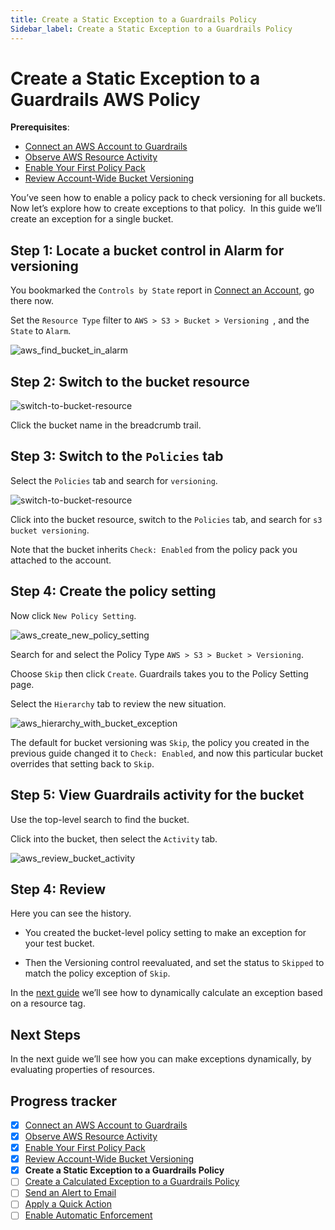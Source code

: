 ```yaml
---
title: Create a Static Exception to a Guardrails Policy
Sidebar_label: Create a Static Exception to a Guardrails Policy
---
```



# Create a Static Exception to a Guardrails AWS Policy

**Prerequisites**:   
  
- [Connect an AWS Account to Guardrails](/guardrails/docs/getting-started/getting-started-aws/connect-an-account/)
- [Observe AWS Resource Activity](/guardrails/docs/getting-started/getting-started-aws/observe-aws-activity/)
- [Enable Your First Policy Pack](/guardrails/docs/getting-started/getting-started-aws/enable-policy-pack/)
- [Review Account-Wide Bucket Versioning](/guardrails/docs/getting-started/getting-started-aws/review-account-wide/)


You’ve seen how to enable a policy pack to check versioning for all buckets. Now let’s explore how to create exceptions to that policy.  In this guide we’ll create an exception for a single bucket.

## Step 1: Locate a bucket control in Alarm for versioning

You bookmarked the `Controls by State` report in [Connect an Account](/guardrails/docs/getting-started/getting-started-aws/observe-aws-activity), go there now.

Set the `Resource Type` filter to `AWS > S3 > Bucket > Versioning `, and the `State` to `Alarm`.
<p><img alt="aws_find_bucket_in_alarm" src="/images/docs/guardrails/getting-started/getting-started-aws/create-static-exception/aws-find-bucket-in-alarm.png"/></p>

## Step 2: Switch to the bucket resource
<p><img alt="switch-to-bucket-resource" src="/images/docs/guardrails/getting-started/getting-started-aws/create-static-exception/switch-to-bucket-resource.png"/></p>  
  
Click the bucket name in the breadcrumb trail.  


## Step 3: Switch to the `Policies` tab

Select the `Policies` tab and search for `versioning`.  
<p><img alt="switch-to-bucket-resource" src="/images/docs/guardrails/getting-started/getting-started-aws/create-static-exception/switch-to-bucket-resource.png"/></p>

Click into the bucket resource, switch to the `Policies` tab, and search for `s3 bucket versioning`.

Note that the bucket inherits `Check: Enabled` from the policy pack you attached to the account.  


## Step 4: Create the policy setting

Now click `New Policy Setting`.
<p><img alt="aws_create_new_policy_setting" src="/images/docs/guardrails/getting-started/getting-started-aws/create-static-exception/aws-create-new-policy-setting.png"/></p>

Search for and select the Policy Type `AWS > S3 > Bucket > Versioning`.

  
Choose `Skip` then click `Create`. Guardrails takes you to the Policy Setting page.

Select the `Hierarchy` tab to review the new situation.
<p><img alt="aws_hierarchy_with_bucket_exception" src="/images/docs/guardrails/getting-started/getting-started-aws/create-static-exception/aws-hierarchy-with-bucket-exception.png"/></p>  
  


The default for bucket versioning was `Skip`, the policy you created in the previous guide changed it to `Check: Enabled`, and now this particular bucket overrides that setting back to `Skip`. 

## Step 5: View Guardrails activity for the bucket

Use the top-level search to find the bucket.

Click into the bucket, then select the `Activity` tab.
<p><img alt="aws_review_bucket_activity" src="/images/docs/guardrails/getting-started/getting-started-aws/create-static-exception/aws-review-bucket-activity.png"/></p>

## Step 4: Review

Here you can see the history.

- You created the bucket-level policy setting to make an exception for your test bucket.  
  
- Then the Versioning control reevaluated, and set the status to `Skipped` to match the policy exception of `Skip`.

  
In the [next guide](/guardrails/docs/getting-started/getting-started-aws/create-calculated-exception) we’ll see how to dynamically calculate an exception based on a resource tag.  


## Next Steps

In the next guide we’ll see how you can make exceptions dynamically, by evaluating properties of resources.


## Progress tracker

- [x] [Connect an AWS Account to Guardrails](path)
- [x] [Observe AWS Resource Activity](path)
- [x] [Enable Your First Policy Pack](path)
- [x] [Review Account-Wide Bucket Versioning](path)
- [x] **Create a Static Exception to a Guardrails Policy**
- [ ] [Create a Calculated Exception to a Guardrails Policy](path)
- [ ] [Send an Alert to Email](path)
- [ ] [Apply a Quick Action](path)
- [ ] [Enable Automatic Enforcement](path)
